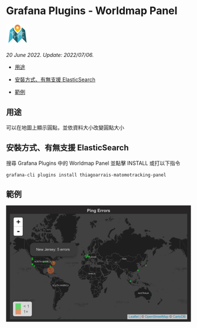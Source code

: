 # Grafana Plugins - Worldmap Panel 

![img](Worldmap_Panel_icon.png)

*20 June 2022. Update: 2022/07/06.*

* [用途](#use)

* [安裝方式、有無支援 ElasticSearch](#install)

* [範例](#example)

<h2 id="use">用途</h2>

可以在地圖上顯示圓點，並依資料大小改變圓點大小

<h2 id="install">安裝方式、有無支援 ElasticSearch</h2>

搜尋 Grafana Plugins 中的 Worldmap Panel 並點擊 INSTALL 或打以下指令

    grafana-cli plugins install thiagoarrais-matomotracking-panel

<h2 id="example">範例</h2>

![img](Worldmap.png)

